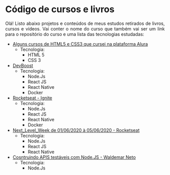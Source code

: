# Código de cursos e livros

<p align="justify">Olá! Listo abaixo projetos e conteúdos de meus estudos retirados de livros, cursos e vídeos. Vai conter o nome do curso que também vai ser um link para o repositório do curso e uma lista das tecnologias estudadas:</p>

<ul>
  <li>
    <a href="https://github.com/araujo21x/Cursos_Alura/tree/master/Forma%C3%A7%C3%A3o%20HTML%20e%20CSS">Alguns cursos de HTML5 e CSS3 que cursei na plataforma Alura</a>
    <ul>
      <li>
        Tecnologia:
        <ul>
          <li>HTML 5</li>
          <li>CSS 3</li>
        </ul>
      </li>
    </ul>
  </li>
  <li>
    <a href="https://github.com/araujo21x/DevBoost">DevBoost</a>
    <ul>
      <li>
        Tecnologia:
        <ul>
          <li>Node.Js</li>
          <li>React JS</li>
          <li>React Native</li>
          <li>Docker</li>
        </ul>
      </li>
    </ul>
  </li>
  <li>
    <a href="https://github.com/araujo21x/rocketseat">Rocketseat - Ignite</a>
    <ul>
      <li>
        Tecnologia:
        <ul>
          <li>Node.Js</li>
          <li>React JS</li>
          <li>React Native</li>
          <li>Docker</li>
        </ul>
      </li>
    </ul>
  </li>
  <li>
    <a href="https://github.com/araujo21x/Next_Level_Week">Next_Level_Week de 01/06/2020 à 05/06/2020 - Rocketseat</a>
    <ul>
      <li>
        Tecnologia:
        <ul>
          <li>Node.Js</li>
          <li>React JS</li>
          <li>React Native</li>
        </ul>
      </li>
    </ul>
  </li>
  <li>
    <a href="https://github.com/araujo21x/livro_constuindo_apis_testaveis_nodeJs">Cosntruindo APIS testáveis com Node.JS - Waldemar Neto</a>
    <ul>
      <li>
        Tecnologia:
        <ul>
          <li>Node.Js</li>
        </ul>
      </li>
    </ul>
  </li>
</ul>



